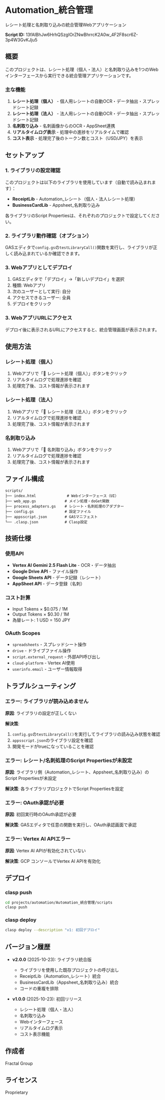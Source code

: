 # Automation_統合管理

レシート処理と名刺取り込みの統合管理Webアプリケーション

**Script ID:** 13fAIBhJw6HrhQSzgIOrZNwBhrrcK2A0w_4F2F8scr6Z-3p4W3GvKJju5

## 概要

このプロジェクトは、レシート処理（個人・法人）と名刺取り込みを1つのWebインターフェースから実行できる統合管理アプリケーションです。

### 主な機能

1. **レシート処理（個人）** - 個人用レシートの自動OCR・データ抽出・スプレッドシート記録
2. **レシート処理（法人）** - 法人用レシートの自動OCR・データ抽出・スプレッドシート記録
3. **名刺取り込み** - 名刺画像からのOCR・AppSheet連携
4. **リアルタイムログ表示** - 処理中の進捗をリアルタイムで確認
5. **コスト表示** - 処理完了後のトークン数とコスト（USD/JPY）を表示

## セットアップ

### 1. ライブラリの設定確認

このプロジェクトは以下のライブラリを使用しています（自動で読み込まれます）：

- **ReceiptLib** - Automation_レシート（個人・法人レシート処理）
- **BusinessCardLib** - Appsheet_名刺取り込み

各ライブラリのScript Propertiesは、それぞれのプロジェクトで設定してください。

### 2. ライブラリ動作確認（オプション）

GASエディタで`config.gs`の`testLibraryCall()`関数を実行し、ライブラリが正しく読み込まれているか確認できます。

### 3. Webアプリとしてデプロイ

1. GASエディタで「デプロイ」→「新しいデプロイ」を選択
2. 種類: Webアプリ
3. 次のユーザーとして実行: 自分
4. アクセスできるユーザー: 全員
5. デプロイをクリック

### 3. WebアプリURLにアクセス

デプロイ後に表示されるURLにアクセスすると、統合管理画面が表示されます。

## 使用方法

### レシート処理（個人）

1. Webアプリで「📄 レシート処理（個人）」ボタンをクリック
2. リアルタイムログで処理進捗を確認
3. 処理完了後、コスト情報が表示されます

### レシート処理（法人）

1. Webアプリで「🏢 レシート処理（法人）」ボタンをクリック
2. リアルタイムログで処理進捗を確認
3. 処理完了後、コスト情報が表示されます

### 名刺取り込み

1. Webアプリで「👤 名刺取り込み」ボタンをクリック
2. リアルタイムログで処理進捗を確認
3. 処理完了後、コスト情報が表示されます

## ファイル構成

```
scripts/
├── index.html              # Webインターフェース（UI）
├── web_app.gs             # メイン処理・doGet関数
├── process_adapters.gs    # レシート・名刺処理のアダプター
├── config.gs              # 設定ファイル
├── appsscript.json        # GASマニフェスト
└── .clasp.json            # Clasp設定
```

## 技術仕様

### 使用API

- **Vertex AI Gemini 2.5 Flash Lite** - OCR・データ抽出
- **Google Drive API** - ファイル操作
- **Google Sheets API** - データ記録（レシート）
- **AppSheet API** - データ登録（名刺）

### コスト計算

- Input Tokens × $0.075 / 1M
- Output Tokens × $0.30 / 1M
- 為替レート: 1 USD = 150 JPY

### OAuth Scopes

- `spreadsheets` - スプレッドシート操作
- `drive` - ドライブファイル操作
- `script.external_request` - 外部API呼び出し
- `cloud-platform` - Vertex AI使用
- `userinfo.email` - ユーザー情報取得

## トラブルシューティング

### エラー: ライブラリが読み込めません

**原因**: ライブラリの設定が正しくない

**解決策**:
1. `config.gs`の`testLibraryCall()`を実行してライブラリの読み込み状態を確認
2. `appsscript.json`のライブラリ設定を確認
3. 開発モードがtrueになっていることを確認

### エラー: レシート/名刺処理のScript Propertiesが未設定

**原因**: ライブラリ側（Automation_レシート、Appsheet_名刺取り込み）のScript Propertiesが未設定

**解決策**: 各ライブラリプロジェクトでScript Propertiesを設定

### エラー: OAuth承認が必要

**原因**: 初回実行時のOAuth承認が必要

**解決策**: GASエディタで任意の関数を実行し、OAuth承認画面で承認

### エラー: Vertex AI APIエラー

**原因**: Vertex AI APIが有効化されていない

**解決策**: GCP コンソールでVertex AI APIを有効化

## デプロイ

### clasp push

```bash
cd projects/automation/Automation_統合管理/scripts
clasp push
```

### clasp deploy

```bash
clasp deploy --description "v1: 初回デプロイ"
```

## バージョン履歴

- **v2.0.0** (2025-10-23): ライブラリ統合版
  - ライブラリを使用した既存プロジェクトの呼び出し
  - ReceiptLib（Automation_レシート）統合
  - BusinessCardLib（Appsheet_名刺取り込み）統合
  - コードの重複を排除

- **v1.0.0** (2025-10-23): 初回リリース
  - レシート処理（個人・法人）
  - 名刺取り込み
  - Webインターフェース
  - リアルタイムログ表示
  - コスト表示機能

## 作成者

Fractal Group

## ライセンス

Proprietary

